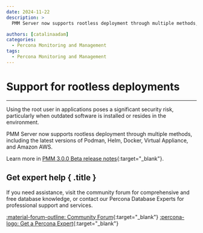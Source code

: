 ```yaml
---
date: 2024-11-22
description: >
  PMM Server now supports rootless deployment through multiple methods, including the latest versions of Podman, Helm, Docker, Virtual Appliance, and Amazon AWS.

authors: [catalinaadam]
categories:
  - Percona Monitoring and Management
tags:
  - Percona Monitoring and Management
---
```


# Support for rootless deployments
---
<!-- more -->

Using the root user in applications poses a significant security risk, particularly when outdated software is installed or resides in the environment.

PMM Server now supports rootless deployment through multiple methods, including the latest versions of Podman, Helm, Docker, Virtual Appliance, and Amazon AWS.

Learn more in [PMM 3.0.0 Beta release notes](https://pmm-doc-3-0.onrender.com/release-notes/3.0.0_Beta.html#support-for-rootless-deployments){:target="_blank"}.

<div data-banner markdown>

## Get expert help { .title }

If you need assistance, visit the community forum for comprehensive and free database knowledge, or contact our Percona Database Experts for professional support and services.

<div class="actions" markdown>

[:material-forum-outline: Community Forum](https://forums.percona.com/){:target="_blank"} [:percona-logo: Get a Percona Expert](https://www.percona.com/about/contact){:target="_blank"}
</div></div>